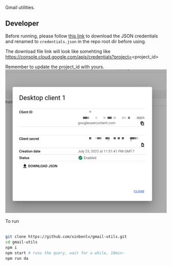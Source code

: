 Gmail utilities.

## Developer

Before running, please follow [this link](https://developers.google.com/workspace/guides/create-credentials#desktop-app) to download the JSON credentials and renamed to `credentials.json` in the repo root dir before using.

The download file link will look like somehting like
https://console.cloud.google.com/apis/credentials?project=<project_id>

Remember to update the project_id with yours.
![Alt text](screenshot.png)


To run

```sh

git clone https://github.com/xinbenlv/gmail-utils.git
cd gmail-utils
npm i
npm start # runs the query, wait for a while, 10min~
npm run da
```

